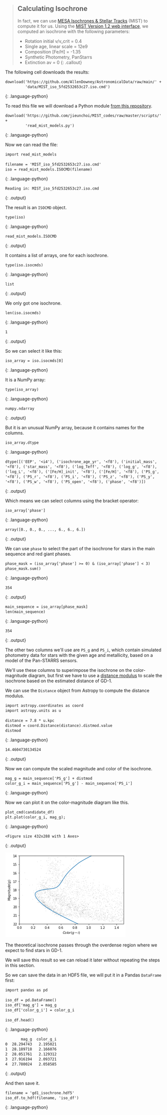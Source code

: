 > ## Calculating Isochrone
> In fact, we can use [MESA Isochrones & Stellar Tracks](http://waps.cfa.harvard.edu/MIST/) (MIST) 
> to compute it for us.
> Using the [MIST Version 1.2 web interface](http://waps.cfa.harvard.edu/MIST/interp_isos.html), 
> we computed an isochrone with the following parameters:
> * Rotation initial v/v_crit = 0.4
> * Single age, linear scale = 12e9
> * Composition [Fe/H] = -1.35
> * Synthetic Photometry, PanStarrs
> * Extinction av = 0
{: .callout}

The following cell downloads the results:

~~~
download('https://github.com/AllenDowney/AstronomicalData/raw/main/' +
         'data/MIST_iso_5fd2532653c27.iso.cmd')
~~~
{: .language-python}

To read this file we will download a Python module [from this
repository](https://github.com/jieunchoi/MIST_codes).

~~~
download('https://github.com/jieunchoi/MIST_codes/raw/master/scripts/' +
         'read_mist_models.py')
~~~
{: .language-python}

Now we can read the file:

~~~
import read_mist_models

filename = 'MIST_iso_5fd2532653c27.iso.cmd'
iso = read_mist_models.ISOCMD(filename)
~~~
{: .language-python}

~~~
Reading in: MIST_iso_5fd2532653c27.iso.cmd
~~~
{: .output}

The result is an `ISOCMD` object.

~~~
type(iso)
~~~
{: .language-python}

~~~
read_mist_models.ISOCMD
~~~
{: .output}

It contains a list of arrays, one for each isochrone.

~~~
type(iso.isocmds)
~~~
{: .language-python}

~~~
list
~~~
{: .output}

We only got one isochrone.

~~~
len(iso.isocmds)
~~~
{: .language-python}

~~~
1
~~~
{: .output}

So we can select it like this:

~~~
iso_array = iso.isocmds[0]
~~~
{: .language-python}

It is a NumPy array:

~~~
type(iso_array)
~~~
{: .language-python}

~~~
numpy.ndarray
~~~
{: .output}

But it is an unusual NumPy array, because it contains names for the columns.

~~~
iso_array.dtype
~~~
{: .language-python}

~~~
dtype([('EEP', '<i4'), ('isochrone_age_yr', '<f8'), ('initial_mass', '<f8'), ('star_mass', '<f8'), ('log_Teff', '<f8'), ('log_g', '<f8'), ('log_L', '<f8'), ('[Fe/H]_init', '<f8'), ('[Fe/H]', '<f8'), ('PS_g', '<f8'), ('PS_r', '<f8'), ('PS_i', '<f8'), ('PS_z', '<f8'), ('PS_y', '<f8'), ('PS_w', '<f8'), ('PS_open', '<f8'), ('phase', '<f8')])
~~~
{: .output}

Which means we can select columns using the bracket operator:

~~~
iso_array['phase']
~~~
{: .language-python}

~~~
array([0., 0., 0., ..., 6., 6., 6.])
~~~
{: .output}

We can use `phase` to select the part of the isochrone for stars in
the main sequence and red giant phases.

~~~
phase_mask = (iso_array['phase'] >= 0) & (iso_array['phase'] < 3)
phase_mask.sum()
~~~
{: .language-python}

~~~
354
~~~
{: .output}

~~~
main_sequence = iso_array[phase_mask]
len(main_sequence)
~~~
{: .language-python}

~~~
354
~~~
{: .output}

The other two columns we'll use are `PS_g` and `PS_i`, which contain
simulated photometry data for stars with the given age and
metallicity, based on a model of the Pan-STARRS sensors.

We'll use these columns to superimpose the isochrone on the
color-magnitude diagram, but first we have to use a [distance
modulus](https://en.wikipedia.org/wiki/Distance_modulus) to scale the
isochrone based on the estimated distance of GD-1.

We can use the `Distance` object from Astropy to compute the distance modulus.

~~~
import astropy.coordinates as coord
import astropy.units as u

distance = 7.8 * u.kpc
distmod = coord.Distance(distance).distmod.value
distmod
~~~
{: .language-python}

~~~
14.4604730134524
~~~
{: .output}

Now we can compute the scaled magnitude and color of the isochrone.

~~~
mag_g = main_sequence['PS_g'] + distmod
color_g_i = main_sequence['PS_g'] - main_sequence['PS_i']
~~~
{: .language-python}

Now we can plot it on the color-magnitude diagram like this.

~~~
plot_cmd(candidate_df)
plt.plot(color_g_i, mag_g);
~~~
{: .language-python}

~~~
<Figure size 432x288 with 1 Axes>
~~~
{: .output}
  
![Color magnitude diagram of our selected stars with theoretical isochrone overlaid as blue curve.](../fig/06-photo_files/06-photo_42_0.png)

The theoretical isochrone passes through the overdense region where we
expect to find stars in GD-1.

We will save this result so we can reload it later without repeating the
steps in this section.

So we can save the data in an HDF5 file, we will put it in a Pandas
`DataFrame` first:

~~~
import pandas as pd

iso_df = pd.DataFrame()
iso_df['mag_g'] = mag_g
iso_df['color_g_i'] = color_g_i

iso_df.head()
~~~
{: .language-python}

~~~
       mag_g  color_g_i
0  28.294743   2.195021
1  28.189718   2.166076
2  28.051761   2.129312
3  27.916194   2.093721
4  27.780024   2.058585
~~~
{: .output}

And then save it.

~~~
filename = 'gd1_isochrone.hdf5'
iso_df.to_hdf(filename, 'iso_df')
~~~
{: .language-python}
